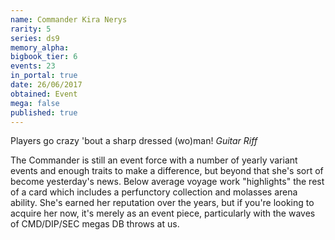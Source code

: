 ```yaml
---
name: Commander Kira Nerys
rarity: 5
series: ds9
memory_alpha:
bigbook_tier: 6
events: 23
in_portal: true
date: 26/06/2017
obtained: Event
mega: false
published: true
---
```


Players go crazy 'bout a sharp dressed (wo)man! *Guitar Riff*

The Commander is still an event force with a number of yearly variant events and enough traits to make a difference, but beyond that she's sort of become yesterday's news. Below average voyage work "highlights" the rest of a card which includes a perfunctory collection and molasses arena ability. She's earned her reputation over the years, but if you're looking to acquire her now, it's merely as an event piece, particularly with the waves of CMD/DIP/SEC megas DB throws at us.
